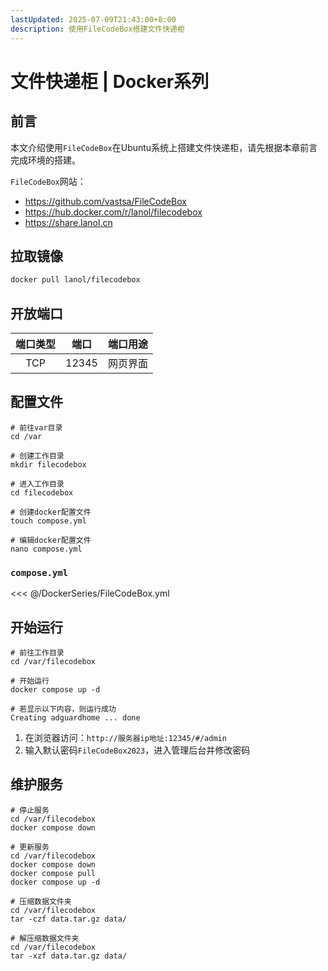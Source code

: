 ```yaml
---
lastUpdated: 2025-07-09T21:43:00+8:00
description: 使用FileCodeBox搭建文件快递柜
---
```


# 文件快递柜 | Docker系列

## 前言

本文介绍使用`FileCodeBox`在Ubuntu系统上搭建文件快递柜，请先根据本章前言完成环境的搭建。

`FileCodeBox`网站：

- <https://github.com/vastsa/FileCodeBox>
- <https://hub.docker.com/r/lanol/filecodebox>
- <https://share.lanol.cn>

## 拉取镜像

```bash
docker pull lanol/filecodebox
```

## 开放端口

| 端口类型 | 端口  | 端口用途 |
| :------: | :---: | :------: |
|   TCP    | 12345 | 网页界面 |

## 配置文件

```shell
# 前往var目录
cd /var

# 创建工作目录
mkdir filecodebox

# 进入工作目录
cd filecodebox

# 创建docker配置文件
touch compose.yml

# 编辑docker配置文件
nano compose.yml
```

### `compose.yml`

<<< @/DockerSeries/FileCodeBox.yml

## 开始运行

```shell
# 前往工作目录
cd /var/filecodebox

# 开始运行
docker compose up -d

# 若显示以下内容，则运行成功
Creating adguardhome ... done
```

1. 在浏览器访问：`http://服务器ip地址:12345/#/admin`
2. 输入默认密码`FileCodeBox2023`，进入管理后台并修改密码

## 维护服务

```shell
# 停止服务
cd /var/filecodebox
docker compose down

# 更新服务
cd /var/filecodebox
docker compose down
docker compose pull
docker compose up -d

# 压缩数据文件夹
cd /var/filecodebox
tar -czf data.tar.gz data/

# 解压缩数据文件夹
cd /var/filecodebox
tar -xzf data.tar.gz data/
```
